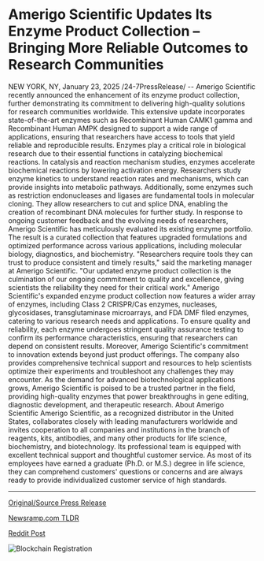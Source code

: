 # Amerigo Scientific Updates Its Enzyme Product Collection – Bringing More Reliable Outcomes to Research Communities

NEW YORK, NY, January 23, 2025 /24-7PressRelease/ -- Amerigo Scientific recently announced the enhancement of its enzyme product collection, further demonstrating its commitment to delivering high-quality solutions for research communities worldwide. This extensive update incorporates state-of-the-art enzymes such as Recombinant Human CAMK1 gamma and Recombinant Human AMPK designed to support a wide range of applications, ensuring that researchers have access to tools that yield reliable and reproducible results.  Enzymes play a critical role in biological research due to their essential functions in catalyzing biochemical reactions. In catalysis and reaction mechanism studies, enzymes accelerate biochemical reactions by lowering activation energy. Researchers study enzyme kinetics to understand reaction rates and mechanisms, which can provide insights into metabolic pathways. Additionally, some enzymes such as restriction endonucleases and ligases are fundamental tools in molecular cloning. They allow researchers to cut and splice DNA, enabling the creation of recombinant DNA molecules for further study.  In response to ongoing customer feedback and the evolving needs of researchers, Amerigo Scientific has meticulously evaluated its existing enzyme portfolio. The result is a curated collection that features upgraded formulations and optimized performance across various applications, including molecular biology, diagnostics, and biochemistry.  "Researchers require tools they can trust to produce consistent and timely results," said the marketing manager at Amerigo Scientific. "Our updated enzyme product collection is the culmination of our ongoing commitment to quality and excellence, giving scientists the reliability they need for their critical work."  Amerigo Scientific's expanded enzyme product collection now features a wider array of enzymes, including Class 2 CRISPR/Cas enzymes, nucleases, glycosidases, transglutaminase microarrays, and FDA DMF filed enzymes, catering to various research needs and applications. To ensure quality and reliability, each enzyme undergoes stringent quality assurance testing to confirm its performance characteristics, ensuring that researchers can depend on consistent results.  Moreover, Amerigo Scientific's commitment to innovation extends beyond just product offerings. The company also provides comprehensive technical support and resources to help scientists optimize their experiments and troubleshoot any challenges they may encounter. As the demand for advanced biotechnological applications grows, Amerigo Scientific is poised to be a trusted partner in the field, providing high-quality enzymes that power breakthroughs in gene editing, diagnostic development, and therapeutic research.  About Amerigo Scientific Amerigo Scientific, as a recognized distributor in the United States, collaborates closely with leading manufacturers worldwide and invites cooperation to all companies and institutions in the branch of reagents, kits, antibodies, and many other products for life science, biochemistry, and biotechnology. Its professional team is equipped with excellent technical support and thoughtful customer service. As most of its employees have earned a graduate (Ph.D. or M.S.) degree in life science, they can comprehend customers' questions or concerns and are always ready to provide individualized customer service of high standards. 

---

[Original/Source Press Release](https://www.24-7pressrelease.com/press-release/518748/amerigo-scientific-updates-its-enzyme-product-collection-bringing-more-reliable-outcomes-to-research-communities)
                    

[Newsramp.com TLDR](https://newsramp.com/curated-news/amerigo-scientific-enhances-enzyme-product-collection-to-support-research-communities-worldwide/c807f858f3af2ca53db3037845b9ba17) 

 



[Reddit Post](https://www.reddit.com/r/technology_press/comments/1i7yqam/amerigo_scientific_enhances_enzyme_product/) 



![Blockchain Registration](https://cdn.newsramp.app/24-7PressRelease/qrcode/251/23/yarn904y.webp)